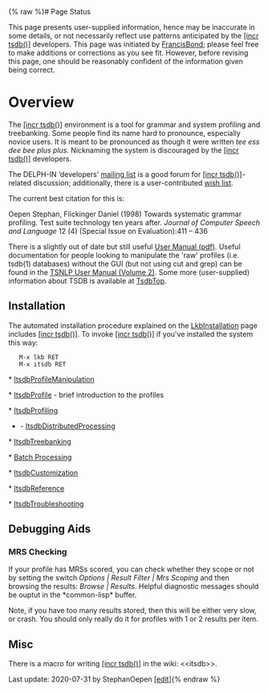 {% raw %}# Page Status

This page presents user-supplied information, hence may be inaccurate in
some details, or not necessarily reflect use patterns anticipated by the
[\[incr tsdb()\]](http://www.delph-in.net/itsdb) developers. This page
was initiated by [FrancisBond](https://delph-in.github.io/docs/garage/FrancisBond); please feel free to make
additions or corrections as you see fit. However, before revising this
page, one should be reasonably confident of the information given being
correct.

# Overview

The [\[incr tsdb()\]](http://www.delph-in.net/itsdb) environment is a
tool for grammar and system profiling and treebanking. Some people find
its name hard to pronounce, especially novice users. It is meant to be
pronounced as though it were written *tee ess dee bee plus plus*.
Nicknaming the system is discouraged by the [\[incr
tsdb()\]](http://www.delph-in.net/itsdb) developers.

The DELPH-IN ‘developers’ [mailing
list](http://lists.delph-in.net/mailman/listinfo/developers) is a good
forum for [\[incr tsdb()\]](http://www.delph-in.net/itsdb)-related
discussion; additionally, there is a user-contributed [wish
list](https://delph-in.github.io/docs/tools/ItsdbWishlist).

The current best citation for this is:

Oepen Stephan, Flickinger Daniel (1998) Towards systematic grammar
profiling. Test suite technology ten years after. *Journal of Computer
Speech and Language* 12 (4) (Special Issue on Evaluation):411 – 436

There is a slightly out of date but still useful [User Manual
(pdf)](http://www.delph-in.net/itsdb/publications/manual.pdf). Useful
documentation for people looking to manipulate the 'raw' profiles (i.e.
tsdb(1) databases) without the GUI (but not using cut and grep) can be
found in the [TSNLP User Manual (Volume
2)](http://www.delph-in.net/tsnlp/ftp/manual/volume2.ps.gz). Some more
(user-supplied) information about TSDB is available at
[TsdbTop](https://delph-in.github.io/docs/tools/TsdbTop).

## Installation

The automated installation procedure explained on the
[LkbInstallation](https://delph-in.github.io/docs/tools/LkbInstallation) page includes [\[incr
tsdb()\]](http://www.delph-in.net/itsdb). To invoke [\[incr
tsdb()\]](http://www.delph-in.net/itsdb) if you've installed the system
this way:

       M-x lkb RET
       M-x itsdb RET

\* [ItsdbProfileManipulation](https://delph-in.github.io/docs/tools/ItsdbProfileManipulation)

\* [ItsdbProfile](https://delph-in.github.io/docs/tools/ItsdbProfile) - brief introduction to the profiles

\* [ItsdbProfiling](https://delph-in.github.io/docs/tools/ItsdbProfiling)

- \- [ItsdbDistributedProcessing](https://delph-in.github.io/docs/tools/ItsdbDistributedProcessing)

\* [ItsdbTreebanking](https://delph-in.github.io/docs/tools/ItsdbTreebanking)

\* [Batch Processing](https://delph-in.github.io/docs/tools/ItsdbBatch)

\* [ItsdbCustomization](https://delph-in.github.io/docs/tools/ItsdbCustomization)

\* [ItsdbReference](https://delph-in.github.io/docs/tools/ItsdbReference)

\* [ItsdbTroubleshooting](https://delph-in.github.io/docs/tools/ItsdbTroubleshooting)

## Debugging Aids

### MRS Checking

If your profile has MRSs scored, you can check whether they scope or not
by setting the switch *Options \| Result Filter \| Mrs Scoping* and then
browsing the results: *Browse \| Results*. Helpful diagnostic messages
should be ouptut in the \*common-lisp\* buffer.

Note, if you have too many results stored, then this will be either very
slow, or crash. You should only really do it for profiles with 1 or 2
results per item.

## Misc

There is a macro for writing [\[incr
tsdb()\]](http://www.delph-in.net/itsdb) in the wiki:
&lt;&lt;itsdb&gt;&gt;.

Last update: 2020-07-31 by StephanOepen [[edit](https://github.com/delph-in/docs/wiki/ItsdbTop/_edit)]{% endraw %}